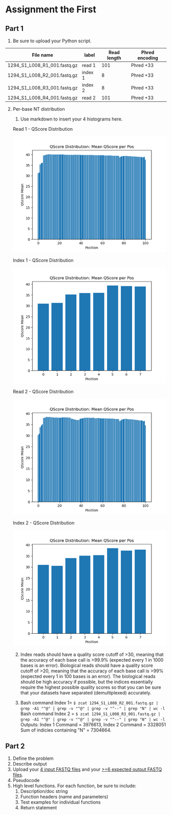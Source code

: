 # Assignment the First

## Part 1
1. Be sure to upload your Python script.

| File name | label | Read length | Phred encoding |
|---|---|---|---|
| 1294_S1_L008_R1_001.fastq.gz | read 1 | 101 | Phred +33 |
| 1294_S1_L008_R2_001.fastq.gz | index 1 | 8 | Phred +33 |
| 1294_S1_L008_R3_001.fastq.gz | index 2 | 8 | Phred +33 |
| 1294_S1_L008_R4_001.fastq.gz | read 2 | 101 | Phred +33 |

2. Per-base NT distribution
    1. Use markdown to insert your 4 histograms here.
    
    Read 1 - QScore Distribution
    
    ![This is the Read 1 QScore distribution](./QScore_read1.png)
    
    Index 1 - QScore Distribution
    
    ![This is the Index 1 QScore distribution](./QScore_index1.png)
    
    Read 2 - QScore Distribution
    
    ![This is the Read 2 QScore distribution](./QScore_read2.png)
    
    Index 2 - QScore Distribution
    
    ![This is the Index 2 QScore distribution](./QScore_index2.png)

    2. Index reads should have a quality score cutoff of >30, meaning that the accuracy of each base call is >99.9% (expected every 1 in 1000 bases is an error). Biological reads should have a quality score cutoff of >20, meaning that the accuracy of each base call is >99% (expected every 1 in 100 bases is an error). The biological reads should be high accuracy if possible, but the indices essentially require the highest possible quality scores so that you can be sure that your datasets have separated (demultiplexed) accurately.

    3. Bash command Index 1=
        ``` $ zcat 1294_S1_L008_R2_001.fastq.gz | grep -A1 "^@" | grep -v "^@" | grep -v "^--" | grep "N" | wc -l ```
       Bash command Index 2 =
        ``` $ zcat 1294_S1_L008_R3_001.fastq.gz | grep -A1 "^@" | grep -v "^@" | grep -v "^--" | grep "N" | wc -l ```
       Outputs: Index 1 Command = 3976613, Index 2 Command = 3328051
       Sum of indicies containing "N" = 7304664.
    
## Part 2
1. Define the problem
2. Describe output
3. Upload your [4 input FASTQ files](../TEST-input_FASTQ) and your [>=6 expected output FASTQ files](../TEST-output_FASTQ).
4. Pseudocode
5. High level functions. For each function, be sure to include:
    1. Description/doc string
    2. Function headers (name and parameters)
    3. Test examples for individual functions
    4. Return statement
